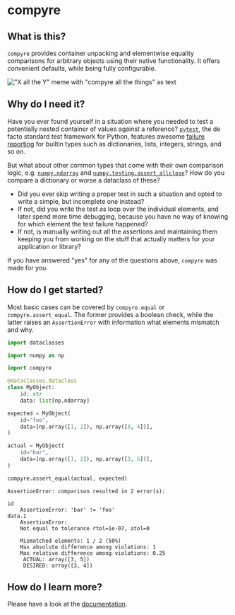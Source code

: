# compyre

## What is this?

`compyre` provides container unpacking and elementwise equality comparisons for arbitrary objects using their native functionality. It offers convenient defaults, while being fully configurable.

!["X all the Y" meme with "compyre all the things" as text](docs/images/meme.png "compyre meme")

## Why do I need it?

Have you ever found yourself in a situation where you needed to test a potentially nested container of values against a reference? [`pytest`](https://docs.pytest.org), the de facto standard test framework for Python, features awesome [failure reporting](https://docs.pytest.org/en/stable/example/reportingdemo.html) for builtin types such as dictionaries, lists, integers, strings, and so on.

But what about other common types that come with their own comparison logic, e.g. [`numpy.ndarray`](https://numpy.org/doc/stable/reference/generated/numpy.ndarray.html#numpy.ndarray) and [`numpy.testing.assert_allclose`](https://numpy.org/doc/stable/reference/generated/numpy.testing.assert_allclose.html)? How do you compare a dictionary or worse a dataclass of these?

- Did you ever skip writing a proper test in such a situation and opted to write a simple, but incomplete one instead?
- If not, did you write the test as loop over the individual elements, and later spend more time debugging, because you have no way of knowing for which element the test failure happened?
- If not, is manually writing out all the assertions and maintaining them keeping you from working on the stuff that actually matters for your application or library?

If you have answered "yes" for any of the questions above, `compyre` was made for you.

## How do I get started?

Most basic cases can be covered by `compyre.equal` or `compyre.assert_equal`. The former provides a boolean check, while the latter raises an `AssertionError` with information what elements mismatch and why.

```python
import dataclasses

import numpy as np

import compyre

@dataclasses.dataclass
class MyObject:
    id: str
    data: list[np.ndarray]

expected = MyObject(
    id="foo",
    data=[np.array([1, 2]), np.array([3, 4])],
)

actual = MyObject(
    id="bar",
    data=[np.array([1, 2]), np.array([3, 5])],
)

compyre.assert_equal(actual, expected)
```

```
AssertionError: comparison resulted in 2 error(s):

id
    AssertionError: 'bar' != 'foo'
data.1
    AssertionError: 
    Not equal to tolerance rtol=1e-07, atol=0

    Mismatched elements: 1 / 2 (50%)
    Max absolute difference among violations: 1
    Max relative difference among violations: 0.25
     ACTUAL: array([3, 5])
     DESIRED: array([3, 4])
```

## How do I learn more?

Please have a look at the [documentation](https://compyre.readthedocs.io/en/stable/).
